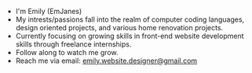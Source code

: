 - I'm Emily (EmJanes)
- My intrests/passions fall into the realm of computer coding languages, design oriented projects, and various home renovation projects.
- Currently focusing on growing skills in front-end website development skills through freelance internships.
- Follow along to watch me grow.
- Reach me via email: emily.website.designer@gmail.com

<!---
EmJanes/EmJanes is a ✨ special ✨ repository because its `README.md` (this file) appears on your GitHub profile.
You can click the Preview link to take a look at your changes.
--->
